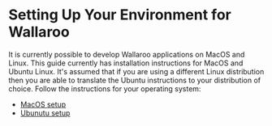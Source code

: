 # Setting Up Your Environment for Wallaroo

It is currently possible to develop Wallaroo applications on MacOS and Linux. This guide currently has installation instructions for MacOS and Ubuntu Linux. It's assumed that if you are using a different Linux distribution then you are able to translate the Ubuntu instructions to your distribution of choice. Follow the instructions for your operating system:

- [MacOS setup](macos-setup.md)
- [Ubunutu setup](linux-setup.md)


